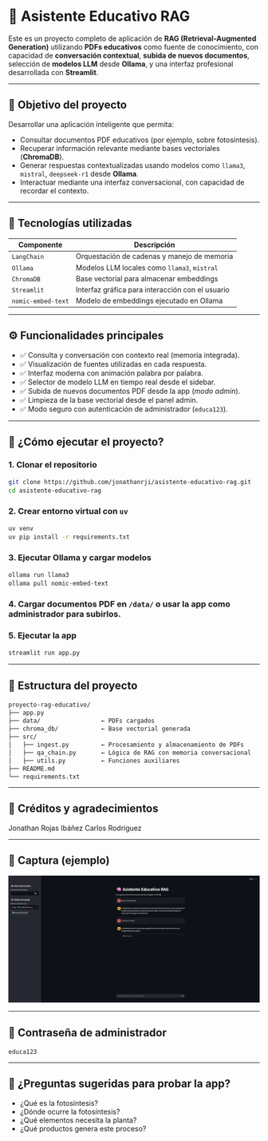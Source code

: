 # 🧠 Asistente Educativo RAG

Este es un proyecto completo de aplicación de **RAG (Retrieval-Augmented Generation)** utilizando **PDFs educativos** como fuente de conocimiento, con capacidad de **conversación contextual**, **subida de nuevos documentos**, selección de **modelos LLM** desde **Ollama**, y una interfaz profesional desarrollada con **Streamlit**.

---

## 🎯 Objetivo del proyecto

Desarrollar una aplicación inteligente que permita:
- Consultar documentos PDF educativos (por ejemplo, sobre fotosíntesis).
- Recuperar información relevante mediante bases vectoriales (**ChromaDB**).
- Generar respuestas contextualizadas usando modelos como `llama3`, `mistral`, `deepseek-r1` desde **Ollama**.
- Interactuar mediante una interfaz conversacional, con capacidad de recordar el contexto.

---

## 🧰 Tecnologías utilizadas

| Componente        | Descripción                                       |
|------------------|---------------------------------------------------|
| `LangChain`      | Orquestación de cadenas y manejo de memoria       |
| `Ollama`         | Modelos LLM locales como `llama3`, `mistral`      |
| `ChromaDB`       | Base vectorial para almacenar embeddings          |
| `Streamlit`      | Interfaz gráfica para interacción con el usuario  |
| `nomic-embed-text` | Modelo de embeddings ejecutado en Ollama        |

---

## ⚙️ Funcionalidades principales

- ✅ Consulta y conversación con contexto real (memoria integrada).
- ✅ Visualización de fuentes utilizadas en cada respuesta.
- ✅ Interfaz moderna con animación palabra por palabra.
- ✅ Selector de modelo LLM en tiempo real desde el sidebar.
- ✅ Subida de nuevos documentos PDF desde la app (*modo admin*).
- ✅ Limpieza de la base vectorial desde el panel admin.
- ✅ Modo seguro con autenticación de administrador (`educa123`).

---

## 🚀 ¿Cómo ejecutar el proyecto?

### 1. Clonar el repositorio

```bash
git clone https://github.com/jonathanrji/asistente-educativo-rag.git
cd asistente-educativo-rag
```

### 2. Crear entorno virtual con `uv`

```bash
uv venv
uv pip install -r requirements.txt
```

### 3. Ejecutar Ollama y cargar modelos

```bash
ollama run llama3
ollama pull nomic-embed-text
```

### 4. Cargar documentos PDF en `/data/` o usar la app como administrador para subirlos.

### 5. Ejecutar la app

```bash
streamlit run app.py
```

---

## 📂 Estructura del proyecto

```
proyecto-rag-educativo/
├── app.py
├── data/                 ← PDFs cargados
├── chroma_db/            ← Base vectorial generada
├── src/
│   ├── ingest.py         ← Procesamiento y almacenamiento de PDFs
│   ├── qa_chain.py       ← Lógica de RAG con memoria conversacional
│   ├── utils.py          ← Funciones auxiliares
├── README.md
└── requirements.txt
```

---

## 🧠 Créditos y agradecimientos

Jonathan Rojas Ibáñez
Carlos Rodríguez

---

## 📸 Captura (ejemplo)

![captura](assets/caprag.png)

---

## 🔐 Contraseña de administrador

```text
educa123
```

---

## 💬 ¿Preguntas sugeridas para probar la app?

- ¿Qué es la fotosíntesis?
- ¿Dónde ocurre la fotosíntesis?
- ¿Qué elementos necesita la planta?
- ¿Qué productos genera este proceso?